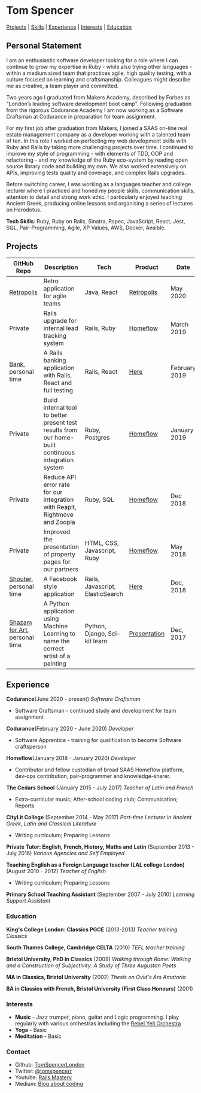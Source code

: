 # Tom Spencer

[Projects](#projects) | [Skills](#skills) | [Experience](#experience) | [Interests](#interests) | [Education](#education)

## Personal Statement

I am an enthusiastic software developer looking for a role where I can continue to grow my expertise in Ruby - while also trying other languages - within a medium sized team that practices agile, high quality testing, with a culture focused on learning and craftsmanship. Colleagues might describe me as creative, a team player and committed.

Two years ago I graduated from Makers Academy, described by Forbes as "London’s leading software development boot camp". Following graduation from the rigorous Codurance Academy I am now working as a Software Craftsman at Codurance in preparation for team assignment.

For my first job after graduation from Makers, I joined a SAAS on-line real estate management company as a developer working with a talented team of ten. In this role I worked on perfecting my web development skills with Ruby and Rails by taking more challenging projects over time. I continued to improve my style of programming - with elements of TDD, OOP and refactoring - and my knowledge of the Ruby eco-system by reading open source library code and building my own. We also worked extensively on APIs, improving tests quality and coverage, and complex Rails upgrades.

Before switching career, I was working as a languages teacher and college lecturer where I practiced and honed my people skills, communication skills, attention to detail and strong work ethic. I particularly enjoyed teaching Ancient Greek, producing online lessons and organising a series of lectures on Herodotus.

__Tech Skills__: Ruby, Ruby on Rails, Sinatra, Rspec, JavaScript, React, Jest, SQL, Pair-Programming, Agile, XP Values, AWS, Docker, Ansible.

## Projects

| GitHub Repo | Description | Tech | Product | Date 
| ----------- | ----------- | ---- | ------- | ----
|[Retropolis](https://github.com/codurance/Retropolis-BE) | Retro application for agile teams | Java, React | [Retropolis](https://retropolis.codurance.io) | May 2020
|Private| Rails upgrade for internal lead tracking system | Rails, Ruby| [Homeflow](https://www.homeflow.co.uk/) | March 2019
| [Bank](https://github.com/TomSpencerLondon/bank_application), personal time| A Rails banking application with Rails, React and full testing| Rails, React |  [Here](https://bankapporganiser.herokuapp.com/)| February 2019
|Private| Build internal tool to better present test results from our home-built continuous integration system | Ruby, Postgres| [Homeflow](https://www.homeflow.co.uk/)| January 2019
|Private| Reduce API error rate for our integration with Reapit, Rightmove and Zoopla| Ruby, SQL| [Homeflow](https://www.homeflow.co.uk/) | Dec 2018
|Private | Improved the presentation of property pages for our partners| HTML, CSS, Javascript, Ruby| [Homeflow](https://www.homeflow.co.uk/) | May 2018
| [Shouter](https://github.com/TomSpencerLondon/Shouter), personal time| A Facebook style application | Rails, Javascript, ElasticSearch | [Here](https://vast-atoll-20319.herokuapp.com/)| Dec, 2018
| [Shazam for Art](https://github.com/TomSpencerLondon/shazam_for_art), personal time| A Python application using Machine Learning to name the correct artist of a painting | Python, Django, Sci-kit learn | [Presentation](https://www.facebook.com/MakersAcademy/videos/vb.367457470014643/1525253554235023/?type=2&theater)| Dec, 2017





## Experience
**Codurance**(June 2020 - present)
*Software Craftsman*
- Software Craftsman - continued study and development for team assignment

**Codurance**(February 2020 - June 2020)
*Developer*
- Software Apprentice - training for qualification to become Software craftsperson

**Homeflow**(January 2018 - January 2020)
*Developer*
- Contributor and fellow custodian of broad SAAS Homeflow platform, dev-ops contribution, pair-programmer and knowledge-sharer. 

**The Cedars School** (January 2015 - July 2017) 
*Teacher of Latin and French*
- Extra-curricular music; After-school coding club; Communication; Reports 

**CityLit College** (September 2014 - May 2017) 
*Part-time Lecturer in Ancient Greek, Latin and Classical Literature*
- Writing curriculum; Preparing Lessons 

**Private Tutor: English, French, History, Maths and Latin** (September 2013 - July 2016)
*Various Agencies and Self Employed* 

**Teaching English as a Foreign Language teacher (LAL college London)** (August 2010 - 2012)
*Teacher of English* 
- Writing curriculum; Preparing Lessons

**Primary School Teaching Assistant** (September 2007 - July 2010)
*Learning Support Assistant*

### Education

**King's College London: Classics PGCE** (2013-2013)
*Teacher training Classics*

**South Thames College, Cambridge CELTA** (2010)
*TEFL teacher training*

**Bristol University, PhD in Classics** (2009)
*Walking through Rome: Walking and a Construction of Subjectivity: A Study of Three Augustan Poets*

**MA in Classics, Bristol University** (2002)
*Thesis on Ovid's Ars Amatoria*

**BA in Classics with French, Bristol University (First Class Honours)** (2001)

### Interests

- **Music** - Jazz trumpet, piano, guitar and Logic programming. I play regularly with various orchestras including the [Rebel Yell Orchestra](https://www.youtube.com/watch?v=oY3XAV5X0cs)
- **Yoga** - Basic
- **Meditation** - Basic

### Contact
- Github: [TomSpencerLondon](https://github.com/TomSpencerLondon)
- Twitter: [@tomspencerr](https://twitter.com/TomSpencerr/media)
- Youtube: [Rails Mastery](https://www.youtube.com/watch?v=JyM_sRkGaME)
- Medium: [Blog about coding](https://medium.com/@tomspencer_uk)
